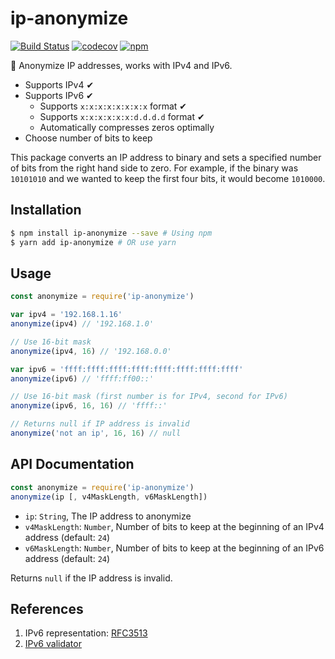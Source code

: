 # ip-anonymize
[![Build Status](https://travis-ci.org/nicolaschan/ip-anonymize.svg?branch=master)](https://travis-ci.org/nicolaschan/ip-anonymize)
[![codecov](https://codecov.io/gh/nicolaschan/ip-anonymize/branch/master/graph/badge.svg)](https://codecov.io/gh/nicolaschan/ip-anonymize)
[![npm](https://img.shields.io/npm/v/ip-anonymize.svg)](https://www.npmjs.com/package/ip-anonymize)

👤 Anonymize IP addresses, works with IPv4 and IPv6.
- Supports IPv4 ✔
- Supports IPv6 ✔
  - Supports `x:x:x:x:x:x:x:x` format ✔
  - Supports `x:x:x:x:x:x:d.d.d.d` format ✔
  - Automatically compresses zeros optimally
- Choose number of bits to keep

This package converts an IP address to binary and sets a specified number of bits from the right hand side to zero. For example, if the binary was `10101010` and we wanted to keep the first four bits, it would become `1010000`. 

## Installation
```bash
$ npm install ip-anonymize --save # Using npm
$ yarn add ip-anonymize # OR use yarn
```

## Usage
```js
const anonymize = require('ip-anonymize')

var ipv4 = '192.168.1.16'
anonymize(ipv4) // '192.168.1.0'

// Use 16-bit mask
anonymize(ipv4, 16) // '192.168.0.0'

var ipv6 = 'ffff:ffff:ffff:ffff:ffff:ffff:ffff:ffff'
anonymize(ipv6) // 'ffff:ff00::'

// Use 16-bit mask (first number is for IPv4, second for IPv6)
anonymize(ipv6, 16, 16) // 'ffff::'

// Returns null if IP address is invalid
anonymize('not an ip', 16, 16) // null
```

## API Documentation
```js
const anonymize = require('ip-anonymize')
anonymize(ip [, v4MaskLength, v6MaskLength])
```
- `ip`: `String`, The IP address to anonymize
- `v4MaskLength`: `Number`, Number of bits to keep at the beginning of an IPv4 address (default: `24`)
- `v6MaskLength`: `Number`, Number of bits to keep at the beginning of an IPv6 address (default: `24`)

Returns `null` if the IP address is invalid.


## References
1. IPv6 representation: [RFC3513](https://tools.ietf.org/html/rfc3513#section-2.2)
2. [IPv6 validator](https://www.helpsystems.com/intermapper/ipv6-test-address-validation)
